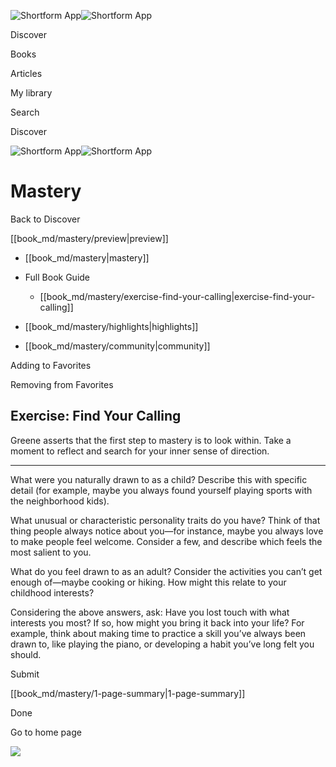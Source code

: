 ![Shortform App](/img/logo.36a2399e.svg)![Shortform App](/img/logo-dark.70c1b072.svg)

Discover

Books

Articles

My library

Search

Discover

![Shortform App](/img/logo.36a2399e.svg)![Shortform App](/img/logo-dark.70c1b072.svg)

# Mastery

Back to Discover

[[book_md/mastery/preview|preview]]

  * [[book_md/mastery|mastery]]
  * Full Book Guide

    * [[book_md/mastery/exercise-find-your-calling|exercise-find-your-calling]]
  * [[book_md/mastery/highlights|highlights]]
  * [[book_md/mastery/community|community]]



Adding to Favorites 

Removing from Favorites 

## Exercise: Find Your Calling

Greene asserts that the first step to mastery is to look within. Take a moment to reflect and search for your inner sense of direction.

* * *

What were you naturally drawn to as a child? Describe this with specific detail (for example, maybe you always found yourself playing sports with the neighborhood kids).

What unusual or characteristic personality traits do you have? Think of that thing people always notice about you—for instance, maybe you always love to make people feel welcome. Consider a few, and describe which feels the most salient to you.

What do you feel drawn to as an adult? Consider the activities you can’t get enough of—maybe cooking or hiking. How might this relate to your childhood interests?

Considering the above answers, ask: Have you lost touch with what interests you most? If so, how might you bring it back into your life? For example, think about making time to practice a skill you’ve always been drawn to, like playing the piano, or developing a habit you’ve long felt you should.

Submit 

[[book_md/mastery/1-page-summary|1-page-summary]]

Done

Go to home page 

![](https://bat.bing.com/action/0?ti=56018282&Ver=2&mid=72896274-cdc2-4b6c-bded-a66eff0ab329&sid=f30c5e70639211ee87d33f0876d93783&vid=f30c9700639211eeb3a75d830392c94f&vids=0&msclkid=N&pi=0&lg=en-US&sw=800&sh=600&sc=24&nwd=1&tl=Shortform%20%7C%20Mastery&p=https%3A%2F%2Fwww.shortform.com%2Fapp%2Fbook%2Fmastery%2Fexercise-find-your-calling&r=&lt=490&evt=pageLoad&sv=1&rn=496418)
